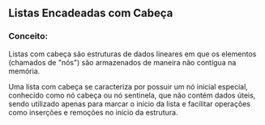 ## Listas Encadeadas com Cabeça

### Conceito:

Listas com cabeça são estruturas de dados lineares em que os elementos (chamados de "nós") são armazenados de maneira não contígua na memória.

Uma lista com cabeça se caracteriza por possuir um nó inicial especial, conhecido como nó cabeça ou nó sentinela, que não contém dados úteis, sendo utilizado apenas para marcar o início da lista e facilitar operações como inserções e remoções no início da estrutura.